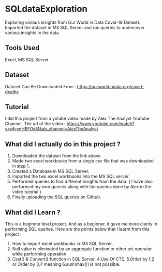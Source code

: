 # SQLdataExploration
Exploring various insights from Our World In Data Covid-19 Dataset. Imported the dataset in MS SQL Server and ran queries to undercover various insights in the data.

## Tools Used
Excel, MS SQL Server

## Dataset
Dataset Can Be Downloaded From : https://ourworldindata.org/covid-deaths

## Tutorial
I did this project from a yotube video made by Alex The Analyst Youtube Channel. The url of the video : https://www.youtube.com/watch?v=qfyynHBFOsM&ab_channel=AlexTheAnalyst

## What did I actually do in this project ?

1. Downloaded the dataset from the link above.
2. Made two excel workbooks from a single csv file that was downloaded in step 1.
3. Created a Database in MS SQL Server.
4. Imported the two excel workbooks into the MS SQL server.
5. Performed queries to find different insights from the data. ( I have also performed my own queries along with the queries done by Alex in the video tutorial.)
6. Finally uploading the SQL queries on Github.

## What did I Learn ?

This is a beginner level project. And as a beginner, it gave me more clarity in performing SQL queries. Here are the points below that I learnt from this project :

1. How to import excel workbooks in MS SQL Server.
2. Null value is eliminated by an aggregate function or other set operator while performing operation.
3. Cast() & Convert() function in SQL Server.
4.Use Of CTE.
5.Order by 1,2 or Order by 3,4 meaning
6.sum(max()) is not possible.
